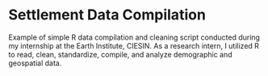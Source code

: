 # Settlement Data Compilation
Example of simple R data compilation and cleaning script conducted during my internship at the Earth Institute, CIESIN.  As a research intern, I utilized R to read, clean, standardize, compile, and analyze demographic and geospatial data.
